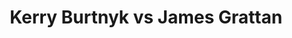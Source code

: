 ---
title: Kerry Burtnyk vs James Grattan
player1:
  name: Burtnyk, Kerry
  percent: 80
  wins: 1
  losses: 0
player2:
  name: Grattan, James
  percent: 59
  wins: 0
  losses: 1
games:
- player1:
    team: MB
    position: Fourth
    percent: 80
    win: 1
    loss: 0
  player2:
    team: NB
    position: Fourth
    percent: 59
    win: 0
    loss: 1
  event: Brier
  year: 2008
  draw: Round Robin(6)
  score: MB 8 - NB 3
- player1:
    team: BUR
    position: Fourth
    percent: 71
    win: 0
    loss: 1
  player2:
    team: HOW
    position: Second
    percent: 95
    win: 1
    loss: 0
  event: Trials (Men)
  year: 2001
  draw: Round Robin(2)
  score: BUR 4 - HOW 6
---